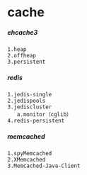 # cache
##### ehcache3
````
1.heap
2.offheap
3.persistent
````
##### redis
````
1.jedis-single
2.jedispools
3.jediscluster
   a.monitor（cglib）
4.redis-persistent
````
##### memcached
````
1.spyMemcached
2.XMemcached
3.Memcached-Java-Client

````